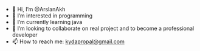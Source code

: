 - 👋 Hi, I’m @ArslanAkh
- 👀 I’m interested in programming
- 🌱 I’m currently learning java
- 💞️ I’m looking to collaborate on real project and to become a professional developer
- 📫 How to reach me: kydapropal@gmail.com


<!---
ArslanAkh/ArslanAkh is a ✨ special ✨ repository because its `README.md` (this file) appears on your GitHub profile.
You can click the Preview link to take a look at your changes.
--->
